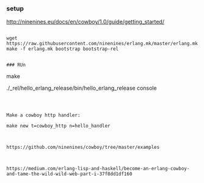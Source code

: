 ### setup



http://ninenines.eu/docs/en/cowboy/1.0/guide/getting_started/

```

wget https://raw.githubusercontent.com/ninenines/erlang.mk/master/erlang.mk
make -f erlang.mk bootstrap bootstrap-rel


### RUn

```

make

./_rel/hello_erlang_release/bin/hello_erlang_release console


```



Make a cowboy http handler:

```
    make new t=cowboy_http n=hello_handler
```


https://github.com/ninenines/cowboy/tree/master/examples



https://medium.com/erlang-lisp-and-haskell/become-an-erlang-cowboy-and-tame-the-wild-wild-web-part-i-37f8dd1df160
